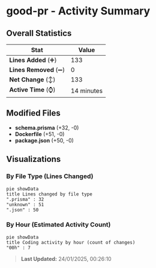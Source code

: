 # good-pr - Activity Summary 

## Overall Statistics

| Stat                   | Value                                                             |
| ---------------------- | ----------------------------------------------------------------- |
| **Lines Added** (➕)   | 133                                          |
| **Lines Removed** (➖) | 0                                        |
| **Net Change** (↕)    | 133                |
| **Active Time** (⌚)   | 14 minutes |


## Modified Files
- **schema.prisma** (+32, -0)
- **Dockerfile** (+51, -0)
- **package.json** (+50, -0)

## Visualizations

### By File Type (Lines Changed)

```mermaid
pie showData
title Lines changed by file type
".prisma" : 32
"unknown" : 51
".json" : 50
```

### By Hour (Estimated Activity Count)

```mermaid
pie showData
title Coding activity by hour (count of changes)
"00h" : 7
```


> **Last Updated:** 24/01/2025, 00:26:10